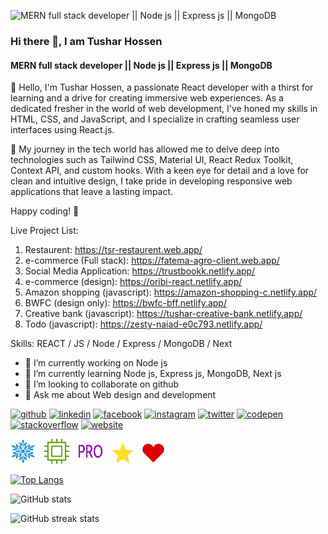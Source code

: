 ![MERN full stack developer || Node js || Express js || MongoDB](https://media.licdn.com/dms/image/D5616AQG-fJiY7yNMbg/profile-displaybackgroundimage-shrink_350_1400/0/1674448071452?e=1709164800&v=beta&t=hsQW6_NLLrdMy10rUwrl-GuqOshW6eh2RuLDd3qLJVk)

### Hi there 👋, I am Tushar Hossen
#### MERN full stack developer || Node js || Express js || MongoDB


👋 Hello, I'm Tushar Hossen, a passionate React developer with a thirst for learning and a drive for creating immersive web experiences. As a dedicated fresher in the world of web development, I've honed my skills in HTML, CSS, and JavaScript, and I specialize in crafting seamless user interfaces using React.js.

🚀 My journey in the tech world has allowed me to delve deep into technologies such as Tailwind CSS, Material UI, React Redux Toolkit, Context API, and custom hooks. With a keen eye for detail and a love for clean and intuitive design, I take pride in developing responsive web applications that leave a lasting impact.

Happy coding! 🚀

Live Project List:
1. Restaurent: https://tsr-restaurent.web.app/
2. e-commerce (Full stack): https://fatema-agro-client.web.app/
3. Social Media Application: https://trustbookk.netlify.app/
4. e-commerce (design): https://oribi-react.netlify.app/
5. Amazon shopping (javascript): https://amazon-shopping-c.netlify.app/
6. BWFC (design only): https://bwfc-bff.netlify.app/
7. Creative bank (javascript): https://tushar-creative-bank.netlify.app/
8. Todo (javascript): https://zesty-naiad-e0c793.netlify.app/

Skills:  REACT / JS / Node / Express / MongoDB / Next

- 🔭 I’m currently working on Node js 
- 🌱 I’m currently learning Node js, Express js, MongoDB, Next js 
- 👯 I’m looking to collaborate on github 
- 💬 Ask me about Web design and development 


[<img src='https://cdn.jsdelivr.net/npm/simple-icons@3.0.1/icons/github.svg' alt='github' height='40'>](https://github.com/tushar-h789)  [<img src='https://cdn.jsdelivr.net/npm/simple-icons@3.0.1/icons/linkedin.svg' alt='linkedin' height='40'>](https://www.linkedin.com/in/tushar-h789/)  [<img src='https://cdn.jsdelivr.net/npm/simple-icons@3.0.1/icons/facebook.svg' alt='facebook' height='40'>](https://www.facebook.com/tusharH789)  [<img src='https://cdn.jsdelivr.net/npm/simple-icons@3.0.1/icons/instagram.svg' alt='instagram' height='40'>](https://www.instagram.com/tusharh789/)  [<img src='https://cdn.jsdelivr.net/npm/simple-icons@3.0.1/icons/twitter.svg' alt='twitter' height='40'>](https://twitter.com/tusharH789)  [<img src='https://cdn.jsdelivr.net/npm/simple-icons@3.0.1/icons/codepen.svg' alt='codepen' height='40'>](https://codepen.io/tushar-h789)  [<img src='https://cdn.jsdelivr.net/npm/simple-icons@3.0.1/icons/stackoverflow.svg' alt='stackoverflow' height='40'>](https://stackoverflow.com/users/tushar-imran)  [<img src='https://cdn.jsdelivr.net/npm/simple-icons@3.0.1/icons/icloud.svg' alt='website' height='40'>](https://tsr-restaurent.web.app/)  

<a href='https://archiveprogram.github.com/'><img src='https://raw.githubusercontent.com/acervenky/animated-github-badges/master/assets/acbadge.gif' width='40' height='40'></a> <a href='https://docs.github.com/en/developers'><img src='https://raw.githubusercontent.com/acervenky/animated-github-badges/master/assets/devbadge.gif' width='40' height='40'></a> <a href='https://github.com/pricing'><img src='https://raw.githubusercontent.com/acervenky/animated-github-badges/master/assets/pro.gif' width='40' height='40'></a> <a href='https://stars.github.com/'><img src='https://raw.githubusercontent.com/acervenky/animated-github-badges/master/assets/starbadge.gif' width='35' height='35'></a> <a href='https://docs.github.com/en/github/supporting-the-open-source-community-with-github-sponsors'><img src='https://raw.githubusercontent.com/acervenky/animated-github-badges/master/assets/sponsorbadge.gif' width='35' height='35'></a> 

[![Top Langs](https://github-readme-stats.vercel.app/api/top-langs/?username=tushar-h789)](https://github.com/anuraghazra/github-readme-stats)

![GitHub stats](https://github-readme-stats.vercel.app/api?username=tushar-h789&show_icons=true&count_private=true)  

![GitHub streak stats](https://streak-stats.demolab.com/?user=tushar-h789)  


